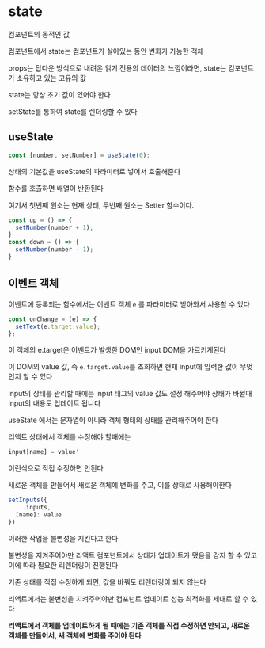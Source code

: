 # state

컴포넌트의 동적인 값

컴포넌트에서 state는 컴포넌트가 살아있는 동안 변화가 가능한 객체

props는 탑다운 방식으로 내려온 읽기 전용의 데이터의 느낌이라면, state는 컴포넌트가 소유하고 있는 고유의 값

state는 항상 초기 값이 있어야 한다

setState를 통하여 state를 렌더링할 수 있다

## useState

```jsx
const [number, setNumber] = useState(0);
```

상태의 기본값을 useState의 파라미터로 넣어서 호출해준다

함수를 호출하면 배열이 반환된다

여기서 첫번째 원소는 현재 상태, 두번째 원소는 Setter 함수이다. 

```jsx
const up = () => {
  setNumber(number + 1);
}
const down = () => {
  setNumber(number - 1);
}
```

## 이벤트 객체 

이벤트에 등록되는 함수에서는 이벤트 객체 ```e``` 를 파라미터로 받아와서 사용할 수 있다

```jsx
const onChange = (e) => {
  setText(e.target.value);
};
```

이 객체의 e.target은 이벤트가 발생한 DOM인 input DOM을 가르키게된다

이 DOM의 value 값, 즉 ```e.target.value```를 조회하면 현재 input에 입력한 값이 무엇인지 알 수 있다

input의 상태를 관리할 때에는 input 태그의 value 값도 설정 해주어야 상태가 바뀔때 input의 내용도 업데이트 됩니다

useState 에서는 문자열이 아니라 객체 형태의 상태를 관리해주어야 한다

리액트 상태에서 객체를 수정해야 할때에는

```jsx
input[name] = value'
```

이런식으로 직접 수정하면 안된다

새로운 객체를 만들어서 새로운 객체에 변화를 주고, 이를 상태로 사용해야한다

```jsx
setInputs({
  ...inputs,
  [name]: value
})
```

이러한 작업을 불변성을 지킨다고 한다

불변성을 지켜주어야만 리액트 컴포넌트에서 상태가 업데이트가 됐음을 감지 할 수 있고 이에 따라 필요한 리렌더링이 진행된다

기존 상태를 직접 수정하게 되면, 값을 바꿔도 리렌더링이 되지 않는다

리액트에서는 불변성을 지켜주어야만 컴포넌트 업데이트 성능 최적화를 제대로 할 수 있다

**리액트에서 객체를 업데이트하게 될 때에는 기존 객체를 직접 수정하면 안되고, 새로운 객체를 만들어서, 새 객체에 변화를 주어야 된다**